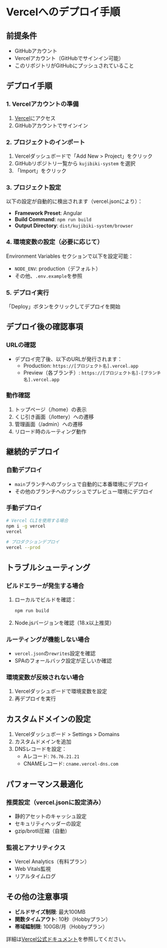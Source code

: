 # Vercelへのデプロイ手順

## 前提条件
- GitHubアカウント
- Vercelアカウント（GitHubでサインイン可能）
- このリポジトリがGitHubにプッシュされていること

## デプロイ手順

### 1. Vercelアカウントの準備
1. [Vercel](https://vercel.com)にアクセス
2. GitHubアカウントでサインイン

### 2. プロジェクトのインポート
1. Vercelダッシュボードで「Add New > Project」をクリック
2. GitHubリポジトリ一覧から `kujibiki-system` を選択
3. 「Import」をクリック

### 3. プロジェクト設定
以下の設定が自動的に検出されます（vercel.jsonにより）：
- **Framework Preset**: Angular
- **Build Command**: `npm run build`
- **Output Directory**: `dist/kujibiki-system/browser`

### 4. 環境変数の設定（必要に応じて）
Environment Variables セクションで以下を設定可能：
- `NODE_ENV`: production（デフォルト）
- その他、`.env.example`を参照

### 5. デプロイ実行
「Deploy」ボタンをクリックしてデプロイを開始

## デプロイ後の確認事項

### URLの確認
- デプロイ完了後、以下のURLが発行されます：
  - Production: `https://[プロジェクト名].vercel.app`
  - Preview（各ブランチ）: `https://[プロジェクト名]-[ブランチ名].vercel.app`

### 動作確認
1. トップページ（/home）の表示
2. くじ引き画面（/lottery）への遷移
3. 管理画面（/admin）への遷移
4. リロード時のルーティング動作

## 継続的デプロイ

### 自動デプロイ
- `main`ブランチへのプッシュで自動的に本番環境にデプロイ
- その他のブランチへのプッシュでプレビュー環境にデプロイ

### 手動デプロイ
```bash
# Vercel CLIを使用する場合
npm i -g vercel
vercel

# プロダクションデプロイ
vercel --prod
```

## トラブルシューティング

### ビルドエラーが発生する場合
1. ローカルでビルドを確認：
   ```bash
   npm run build
   ```
2. Node.jsバージョンを確認（18.x以上推奨）

### ルーティングが機能しない場合
- `vercel.json`の`rewrites`設定を確認
- SPAのフォールバック設定が正しいか確認

### 環境変数が反映されない場合
1. Vercelダッシュボードで環境変数を設定
2. 再デプロイを実行

## カスタムドメインの設定

1. Vercelダッシュボード > Settings > Domains
2. カスタムドメインを追加
3. DNSレコードを設定：
   - Aレコード: `76.76.21.21`
   - CNAMEレコード: `cname.vercel-dns.com`

## パフォーマンス最適化

### 推奨設定（vercel.jsonに設定済み）
- 静的アセットのキャッシュ設定
- セキュリティヘッダーの設定
- gzip/brotli圧縮（自動）

### 監視とアナリティクス
- Vercel Analytics（有料プラン）
- Web Vitals監視
- リアルタイムログ

## その他の注意事項

- **ビルドサイズ制限**: 最大100MB
- **関数タイムアウト**: 10秒（Hobbyプラン）
- **帯域幅制限**: 100GB/月（Hobbyプラン）

詳細は[Vercel公式ドキュメント](https://vercel.com/docs)を参照してください。
